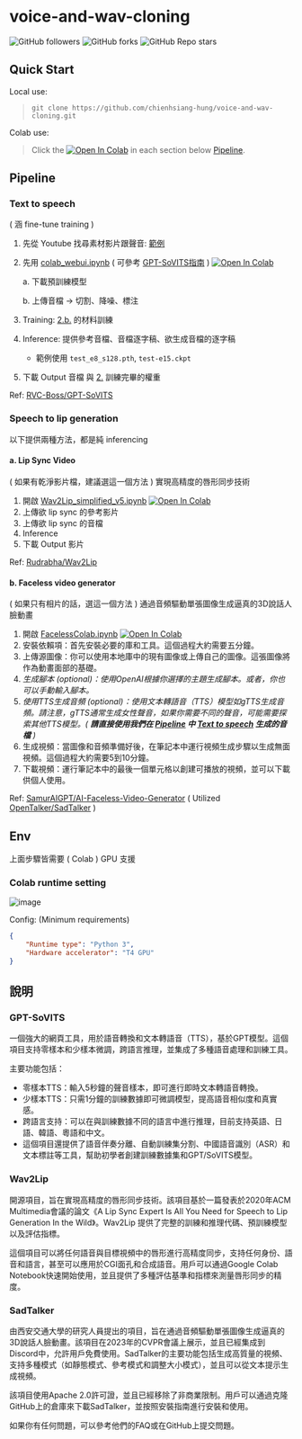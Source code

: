 # voice-and-wav-cloning
![GitHub followers](https://img.shields.io/github/followers/chienhsiang-hung)
![GitHub forks](https://img.shields.io/github/forks/chienhsiang-hung/voice-and-wav-cloning)
![GitHub Repo stars](https://img.shields.io/github/stars/chienhsiang-hung/voice-and-wav-cloning)
## Quick Start
Local use:
> `git clone https://github.com/chienhsiang-hung/voice-and-wav-cloning.git`

Colab use:
> Click the [![Open In Colab](https://colab.research.google.com/assets/colab-badge.svg)](https://github.com/chienhsiang-hung/voice-and-wav-cloning) in each section below [Pipeline](#Pipeline).

## Pipeline
### Text to speech
( 涵 fine-tune training )
1. 先從 Youtube 找尋素材影片跟聲音: [範例](https://m.youtube.com/watch?v=2cUEZfT6w3k)

<a id="my2"></a>

2. 先用 [colab_webui.ipynb](colab_webui.ipynb) ( 可參考 [GPT-SoVITS指南](https://www.yuque.com/baicaigongchang1145haoyuangong/ib3g1e/zqbopihzr6eqoyl8) ) [![Open In Colab](https://colab.research.google.com/assets/colab-badge.svg)](https://colab.research.google.com/github/chienhsiang-hung/voice-and-wav-cloning/blob/main/colab_webui.ipynb)

    a. 下載預訓練模型

    <a id="my2b"></a>

    b. 上傳音檔 -> 切割、降噪、標注
4. Training: [2.b.](#my2b) 的材料訓練
5. Inference: 提供參考音檔、音檔逐字稿、欲生成音檔的逐字稿

    - 範例使用 `test_e8_s128.pth`, `test-e15.ckpt`
6. 下載 Output 音檔 與 [2.](#my2) 訓練完畢的權重

Ref: [RVC-Boss/GPT-SoVITS](https://github.com/RVC-Boss/GPT-SoVITS)
### Speech to lip generation
以下提供兩種方法，都是純 inferencing
#### a. Lip Sync Video
( 如果有乾淨影片檔，建議選這一個方法 ) 實現高精度的唇形同步技術

1. 開啟 [Wav2Lip_simplified_v5.ipynb](Wav2Lip_simplified_v5.ipynb) [![Open In Colab](https://colab.research.google.com/assets/colab-badge.svg)](https://colab.research.google.com/github/chienhsiang-hung/voice-and-wav-cloning/blob/main/Wav2Lip_simplified_v5.ipynb)
2. 上傳欲 lip sync 的參考影片
3. 上傳欲 lip sync 的音檔
4. Inference
5. 下載 Output 影片

Ref: [Rudrabha/Wav2Lip](https://github.com/Rudrabha/Wav2Lip)
#### b. Faceless video generator
( 如果只有相片的話，選這一個方法 ) 通過音頻驅動單張圖像生成逼真的3D說話人臉動畫

1. 開啟 [FacelessColab.ipynb](FacelessColab.ipynb) [![Open In Colab](https://colab.research.google.com/assets/colab-badge.svg)](https://colab.research.google.com/github/chienhsiang-hung/voice-and-wav-cloning/blob/main/FacelessColab.ipynb)
2. 安裝依賴項：首先安裝必要的庫和工具。這個過程大約需要五分鐘。
3. 上傳源圖像：你可以使用本地庫中的現有圖像或上傳自己的圖像。這張圖像將作為動畫面部的基礎。
4. *生成腳本 (optional)：使用OpenAI根據你選擇的主題生成腳本。或者，你也可以手動輸入腳本。*
5. _使用TTS生成音頻 (optional)：使用文本轉語音（TTS）模型如gTTS生成音頻。請注意，gTTS通常生成女性聲音，如果你需要不同的聲音，可能需要探索其他TTS模型。( **請直接使用我們在 [Pipeline](#Pipeline) 中 [Text to speech](#Text-to-speech) 生成的音檔** )_
6. 生成視頻：當圖像和音頻準備好後，在筆記本中運行視頻生成步驟以生成無面視頻。這個過程大約需要5到10分鐘。
7. 下載視頻：運行筆記本中的最後一個單元格以創建可播放的視頻，並可以下載供個人使用。

Ref: [SamurAIGPT/AI-Faceless-Video-Generator](https://github.com/SamurAIGPT/AI-Faceless-Video-Generator) ( Utilized [OpenTalker/SadTalker](https://github.com/OpenTalker/SadTalker) )
## Env
上面步驟皆需要 ( Colab ) GPU 支援
### Colab runtime setting
![image](https://github.com/user-attachments/assets/9bf435ef-4296-4741-851e-1260447b9b7a)

Config: (Minimum requirements)
```json
{
    "Runtime type": "Python 3",
    "Hardware accelerator": "T4 GPU"
}
```
## 說明
### GPT-SoVITS
一個強大的網頁工具，用於語音轉換和文本轉語音（TTS），基於GPT模型。這個項目支持零樣本和少樣本微調，跨語言推理，並集成了多種語音處理和訓練工具。

主要功能包括：

- 零樣本TTS：輸入5秒鐘的聲音樣本，即可進行即時文本轉語音轉換。
- 少樣本TTS：只需1分鐘的訓練數據即可微調模型，提高語音相似度和真實感。
- 跨語言支持：可以在與訓練數據不同的語言中進行推理，目前支持英語、日語、韓語、粵語和中文。
- 這個項目還提供了語音伴奏分離、自動訓練集分割、中國語音識別（ASR）和文本標註等工具，幫助初學者創建訓練數據集和GPT/SoVITS模型。
### Wav2Lip
開源項目，旨在實現高精度的唇形同步技術。該項目基於一篇發表於2020年ACM Multimedia會議的論文《A Lip Sync Expert Is All You Need for Speech to Lip Generation In the Wild》。Wav2Lip 提供了完整的訓練和推理代碼、預訓練模型以及評估指標。

這個項目可以將任何語音與目標視頻中的唇形進行高精度同步，支持任何身份、語音和語言，甚至可以應用於CGI面孔和合成語音。用戶可以通過Google Colab Notebook快速開始使用，並且提供了多種評估基準和指標來測量唇形同步的精度。
### SadTalker
由西安交通大學的研究人員提出的項目，旨在通過音頻驅動單張圖像生成逼真的3D說話人臉動畫。該項目在2023年的CVPR會議上展示，並且已經集成到Discord中，允許用戶免費使用。SadTalker的主要功能包括生成高質量的視頻、支持多種模式（如靜態模式、參考模式和調整大小模式），並且可以從文本提示生成視頻。

該項目使用Apache 2.0許可證，並且已經移除了非商業限制。用戶可以通過克隆GitHub上的倉庫來下載SadTalker，並按照安裝指南進行安裝和使用。

如果你有任何問題，可以參考他們的FAQ或在GitHub上提交問題。
